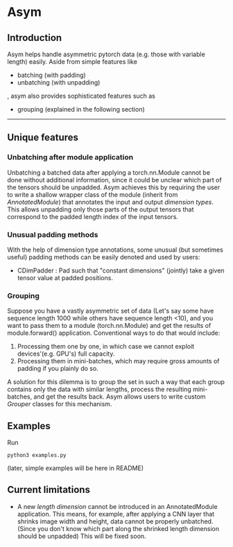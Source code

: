 # Asym

## Introduction 
Asym helps handle asymmetric pytorch data (e.g. those with variable length) easily. 
Aside from simple features like

* batching (with padding)
* unbatching (with unpadding)

, asym also provides sophisticated features such as  

* grouping (explained in the following section)



--------------------------------

## Unique features 
### Unbatching after module application  

Unbatching a batched data after applying a torch.nn.Module cannot be done without additional information, since it could be unclear which part of the tensors should be unpadded. Asym achieves this by requiring the user to write a shallow wrapper class of the module (inherit from *AnnotatedModule*) that annotates the input and output *dimension types*. This allows unpadding only those parts of the output tensors that correspond to the padded length index of the input tensors. 

### Unusual padding methods

With the help of dimension type annotations, some unusual (but sometimes useful) padding methods can be easily denoted and used by users: 
* CDimPadder : Pad such that "constant dimensions" (jointly) take a given tensor value at padded positions. 

### Grouping

Suppose you have a vastly asymmetric set of data (Let's say some have sequence length 1000 while others have sequence length <10), and you want to pass them to a module (torch.nn.Module) and get the results of module.forward() application. Conventional ways to do that would include:

1. Processing them one by one, in which case we cannot exploit devices'(e.g. GPU's) full capacity.
2. Processing them in mini-batches, which may require gross amounts of padding if you plainly do so.

A solution for this dilemma is to group the set in such a way that each group contains only the data with similar lengths, process the resulting mini-batches, and get the results back. 
Asym allows users to write custom *Grouper* classes for this mechanism.

## Examples
Run
```
python3 examples.py
```
(later, simple examples will be here in README)

## Current limitations 

* A new *length dimension* cannot be introduced in an AnnotatedModule application. This means, for example, after applying a CNN layer that shrinks image width and height, data cannot be properly unbatched. (Since you don't know which part along the shrinked length dimension should be unpadded) This will be fixed soon. 